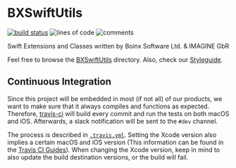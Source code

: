 # BXSwiftUtils
[![build status](https://api.travis-ci.org/boinx/BXSwiftUtils.svg?branch=master)](https://travis-ci.org/boinx/BXSwiftUtils) ![lines of code](https://tokei.rs/b1/github/boinx/bxswiftutils?category=code) ![comments](https://tokei.rs/b1/github/boinx/bxswiftutils?category=comments)

Swift Extensions and Classes written by Boinx Software Ltd. & IMAGINE GbR

Feel free to browse the [BXSwiftUtils](BXSwiftUtils) directory.
Also, check our [Styleguide](STYLEGUIDE.md).

## Continuous Integration
Since this project will be embedded in most (if not all) of our products, we want to make sure that it always compiles and functions as expected.
Therefore, [travis-ci](https://travis-ci.org/boinx/BXSwiftUtils) will build every commit and run the tests on both macOS and iOS.
Afterwards, a slack notification will be sent to the `#dev` channel.

The process is described in [ `.travis.yml`](.travis.yml).
Setting the Xcode version also implies a certain macOS and iOS version (This information can be found in the [Travis CI Guides](https://docs.travis-ci.com/user/reference/osx/#Xcode-version)).
When changing the Xcode version, keep in mind to also update the build destination versions, or the build will fail.
